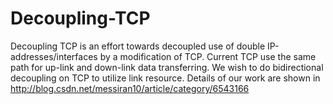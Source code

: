 # Decoupling-TCP
Decoupling TCP is an effort towards decoupled use of double IP-addresses/interfaces by a modification of TCP. 
Current TCP use the same path for up-link and down-link data transferring. We wish to do bidirectional decoupling on TCP to utilize link resource. 
Details of our work are shown in http://blog.csdn.net/messiran10/article/category/6543166
